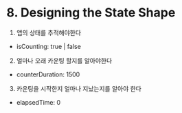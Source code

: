 # 8. Designing the State Shape

1. 앱의 상태를 추적해야한다

- isCounting: true | false

2. 얼마나 오래 카운팅 할지를 알아야한다

- counterDuration: 1500

3. 카운팅을 시작한지 얼마나 지났는지를 알아야 한다

- elapsedTime: 0
